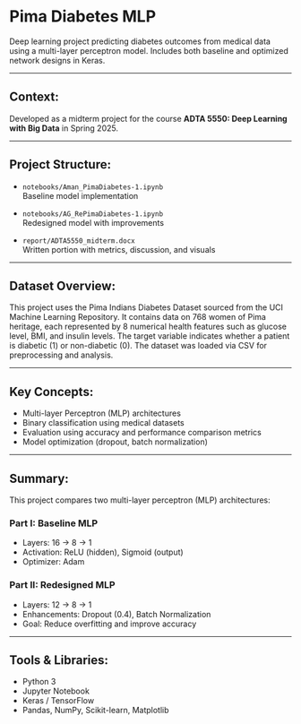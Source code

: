 # Pima Diabetes MLP

Deep learning project predicting diabetes outcomes from medical data using a multi-layer perceptron model. Includes both baseline and optimized network designs in Keras.

---

## Context:

Developed as a midterm project for the course **ADTA 5550: Deep Learning with Big Data** in Spring 2025.

---

## Project Structure:

- `notebooks/Aman_PimaDiabetes-1.ipynb`  
  Baseline model implementation

- `notebooks/AG_RePimaDiabetes-1.ipynb`  
  Redesigned model with improvements

- `report/ADTA5550_midterm.docx`  
  Written portion with metrics, discussion, and visuals
  
---

## Dataset Overview:

This project uses the Pima Indians Diabetes Dataset sourced from the UCI Machine Learning Repository. It contains data on 768 women of Pima heritage, each represented by 8 numerical health features such as glucose level, BMI, and insulin levels. The target variable indicates whether a patient is diabetic (1) or non-diabetic (0). The dataset was loaded via CSV for preprocessing and analysis.

---

## Key Concepts:

- Multi-layer Perceptron (MLP) architectures
- Binary classification using medical datasets
- Evaluation using accuracy and performance comparison metrics
- Model optimization (dropout, batch normalization)

---

## Summary:

This project compares two multi-layer perceptron (MLP) architectures:

###  Part I: Baseline MLP

- Layers: 16 → 8 → 1
- Activation: ReLU (hidden), Sigmoid (output)
- Optimizer: Adam

###  Part II: Redesigned MLP

- Layers: 12 → 8 → 1
- Enhancements: Dropout (0.4), Batch Normalization
- Goal: Reduce overfitting and improve accuracy

---

## Tools & Libraries:

- Python 3
- Jupyter Notebook
- Keras / TensorFlow
- Pandas, NumPy, Scikit-learn, Matplotlib
